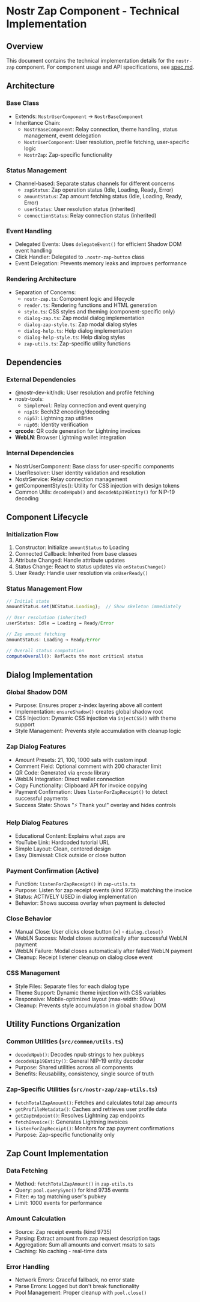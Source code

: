 # Nostr Zap Component - Technical Implementation

## Overview

This document contains the technical implementation details for the `nostr-zap` component. For component usage and API specifications, see [spec.md](./spec.md).

## Architecture

### Base Class
- Extends: `NostrUserComponent` → `NostrBaseComponent`
- Inheritance Chain: 
  - `NostrBaseComponent`: Relay connection, theme handling, status management, event delegation
  - `NostrUserComponent`: User resolution, profile fetching, user-specific logic
  - `NostrZap`: Zap-specific functionality

### Status Management
- Channel-based: Separate status channels for different concerns
  - `zapStatus`: Zap operation status (Idle, Loading, Ready, Error)
  - `amountStatus`: Zap amount fetching status (Idle, Loading, Ready, Error)
  - `userStatus`: User resolution status (inherited)
  - `connectionStatus`: Relay connection status (inherited)

### Event Handling
- Delegated Events: Uses `delegateEvent()` for efficient Shadow DOM event handling
- Click Handler: Delegated to `.nostr-zap-button` class
- Event Delegation: Prevents memory leaks and improves performance

### Rendering Architecture
- Separation of Concerns: 
  - `nostr-zap.ts`: Component logic and lifecycle
  - `render.ts`: Rendering functions and HTML generation
  - `style.ts`: CSS styles and theming (component-specific only)
  - `dialog-zap.ts`: Zap modal dialog implementation
  - `dialog-zap-style.ts`: Zap modal dialog styles
  - `dialog-help.ts`: Help dialog implementation
  - `dialog-help-style.ts`: Help dialog styles
  - `zap-utils.ts`: Zap-specific utility functions

## Dependencies

### External Dependencies
- @nostr-dev-kit/ndk: User resolution and profile fetching
- nostr-tools: 
  - `SimplePool`: Relay connection and event querying
  - `nip19`: Bech32 encoding/decoding
  - `nip57`: Lightning zap utilities
  - `nip05`: Identity verification
- **qrcode**: QR code generation for Lightning invoices
- **WebLN**: Browser Lightning wallet integration

### Internal Dependencies
- NostrUserComponent: Base class for user-specific components
- UserResolver: User identity validation and resolution
- NostrService: Relay connection management
- getComponentStyles(): Utility for CSS injection with design tokens
- Common Utils: `decodeNpub()` and `decodeNip19Entity()` for NIP-19 decoding

## Component Lifecycle

### Initialization Flow
1. Constructor: Initialize `amountStatus` to Loading
2. Connected Callback: Inherited from base classes
3. Attribute Changed: Handle attribute updates
4. Status Change: React to status updates via `onStatusChange()`
5. User Ready: Handle user resolution via `onUserReady()`

### Status Management Flow
```typescript
// Initial state
amountStatus.set(NCStatus.Loading);  // Show skeleton immediately

// User resolution (inherited)
userStatus: Idle → Loading → Ready/Error

// Zap amount fetching
amountStatus: Loading → Ready/Error

// Overall status computation
computeOverall(): Reflects the most critical status
```

## Dialog Implementation

### Global Shadow DOM
- Purpose: Ensures proper z-index layering above all content
- Implementation: `ensureShadow()` creates global shadow root
- CSS Injection: Dynamic CSS injection via `injectCSS()` with theme support
- Style Management: Prevents style accumulation with cleanup logic

### Zap Dialog Features
- Amount Presets: 21, 100, 1000 sats with custom input
- Comment Field: Optional comment with 200 character limit
- QR Code: Generated via `qrcode` library
- WebLN Integration: Direct wallet connection
- Copy Functionality: Clipboard API for invoice copying
- Payment Confirmation: Uses `listenForZapReceipt()` to detect successful payments
- Success State: Shows "⚡ Thank you!" overlay and hides controls

### Help Dialog Features
- Educational Content: Explains what zaps are
- YouTube Link: Hardcoded tutorial URL
- Simple Layout: Clean, centered design
- Easy Dismissal: Click outside or close button

### Payment Confirmation (Active)
- Function: `listenForZapReceipt()` in `zap-utils.ts`
- Purpose: Listen for zap receipt events (kind 9735) matching the invoice
- Status: ACTIVELY USED in dialog implementation
- Behavior: Shows success overlay when payment is detected

### Close Behavior
- Manual Close: User clicks close button (×) - `dialog.close()`
- WebLN Success: Modal closes automatically after successful WebLN payment
- WebLN Failure: Modal closes automatically after failed WebLN payment
- Cleanup: Receipt listener cleanup on dialog close event

### CSS Management
- Style Files: Separate files for each dialog type
- Theme Support: Dynamic theme injection with CSS variables
- Responsive: Mobile-optimized layout (max-width: 90vw)
- Cleanup: Prevents style accumulation in global shadow DOM

## Utility Functions Organization

### Common Utilities (`src/common/utils.ts`)
- `decodeNpub()`: Decodes npub strings to hex pubkeys
- `decodeNip19Entity()`: General NIP-19 entity decoder
- Purpose: Shared utilities across all components
- Benefits: Reusability, consistency, single source of truth

### Zap-Specific Utilities (`src/nostr-zap/zap-utils.ts`)
- `fetchTotalZapAmount()`: Fetches and calculates total zap amounts
- `getProfileMetadata()`: Caches and retrieves user profile data
- `getZapEndpoint()`: Resolves Lightning zap endpoints
- `fetchInvoice()`: Generates Lightning invoices
- `listenForZapReceipt()`: Monitors for zap payment confirmations
- Purpose: Zap-specific functionality only

## Zap Count Implementation

### Data Fetching
- Method: `fetchTotalZapAmount()` in `zap-utils.ts`
- Query: `pool.querySync()` for kind 9735 events
- Filter: `#p` tag matching user's pubkey
- Limit: 1000 events for performance

### Amount Calculation
- Source: Zap receipt events (kind 9735)
- Parsing: Extract amount from zap request description tags
- Aggregation: Sum all amounts and convert msats to sats
- Caching: No caching - real-time data

### Error Handling
- Network Errors: Graceful fallback, no error state
- Parse Errors: Logged but don't break functionality
- Pool Management: Proper cleanup with `pool.close()`
